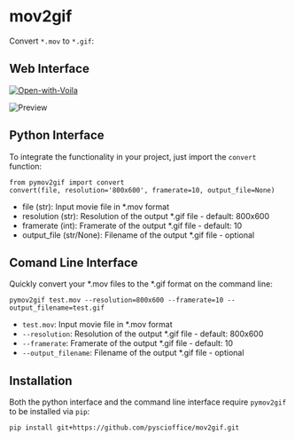 # mov2gif
Convert `*.mov` to `*.gif`:

## Web Interface 
[![Open-with-Voila](https://img.shields.io/badge/Open%20with-Voila-4eafa0.svg)](https://mybinder.org/v2/gh/jan-janssen/mov2gif/master?urlpath=/voila/render/app.ipynb)

![Preview](convert.gif) 

## Python Interface 
To integrate the functionality in your project, just import the `convert` function: 
```
from pymov2gif import convert
convert(file, resolution='800x600', framerate=10, output_file=None)
```

* file (str): Input movie file in *.mov format 
* resolution (str): Resolution of the output *.gif file - default: 800x600
* framerate (int): Framerate of the output *.gif file - default: 10
* output_file (str/None): Filename of the output *.gif file - optional 

## Comand Line Interface 
Quickly convert your *.mov files to the *.gif format on the command line: 
```
pymov2gif test.mov --resolution=800x600 --framerate=10 --output_filename=test.gif
```

* `test.mov`: Input movie file in *.mov format 
* `--resolution`: Resolution of the output *.gif file - default: 800x600
* `--framerate`: Framerate of the output *.gif file - default: 10
* `--output_filename`: Filename of the output *.gif file - optional 

## Installation 
Both the python interface and the command line interface require `pymov2gif` to be installed via `pip`:
```
pip install git+https://github.com/pyscioffice/mov2gif.git
```